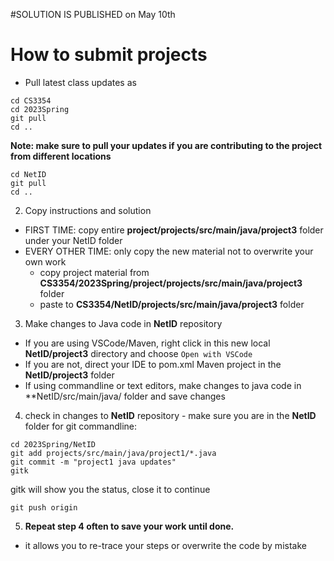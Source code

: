 #SOLUTION IS PUBLISHED on May 10th

# How to submit projects
* Pull latest class updates as 
``` 
cd CS3354
cd 2023Spring
git pull
cd ..
```

**Note: make sure to pull your updates if you are contributing to the project from different locations**
``` 
cd NetID
git pull
cd ..
```

2. Copy instructions and solution 
* FIRST TIME: copy entire **project/projects/src/main/java/project3** folder under your NetID folder 
* EVERY OTHER TIME: only copy the new material not to overwrite your own work 
  * copy project material from **CS3354/2023Spring/project/projects/src/main/java/project3** folder 
  * paste to **CS3354/NetID/projects/src/main/java/project3** folder 

3. Make changes to Java code in **NetID** repository 
* If you are using VSCode/Maven, right click in this new local **NetID/project3** directory and choose ```Open with VSCode``` 
* If you are not, direct your IDE to pom.xml Maven project in the **NetID/project3** folder
* If using commandline or text editors, make changes to java code in **NetID/src/main/java/ folder and save changes 
  
4. check in changes to  **NetID** repository - make sure you are in the **NetID** folder for git commandline:

```
cd 2023Spring/NetID
git add projects/src/main/java/project1/*.java
git commit -m "project1 java updates"
gitk
```
gitk will show you the status, close it to continue
```
git push origin
```

5. **Repeat step 4 often to save your work until done.**
  * it allows you to re-trace your steps or overwrite the code by mistake
  
